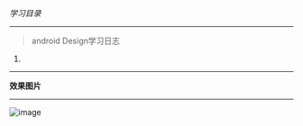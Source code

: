 *学习目录*
***
> android Design学习日志
1.
***
**效果图片**
***
![image](https://github.com/BraveAction/MaterialDesign_learning/raw/master/app/screenshot1.png)
